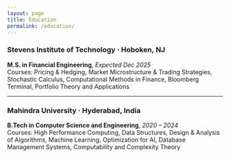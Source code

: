 ```yaml
---
layout: page
title: Education
permalink: /education/
---
```


### Stevens Institute of Technology · Hoboken, NJ  
**M.S. in Financial Engineering**, *Expected Dec 2025*  
Courses: Pricing & Hedging, Market Microstructure & Trading Strategies, Stochastic Calculus, Computational Methods in Finance, Bloomberg Terminal, Portfolio Theory and Applications

---

### Mahindra University · Hyderabad, India  
**B.Tech in Computer Science and Engineering**, *2020 – 2024*  
Courses: High Performance Computing, Data Structures, Design & Analysis of Algorithms, Machine Learning, Optimization for AI, Database Management Systems, Computability and Complexity Theory
